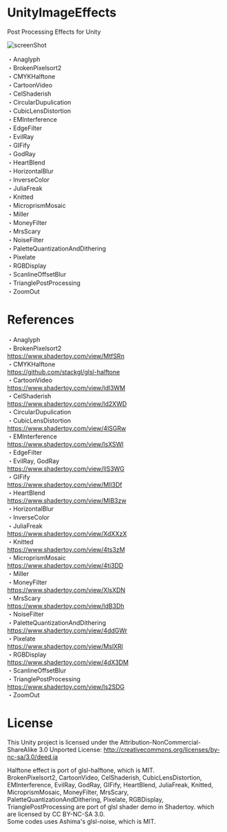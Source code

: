 # UnityImageEffects
Post Processing Effects for Unity

![screenShot](https://github.com/hiroakioishi/UnityImageEffects/blob/master/screenShot.png)

・Anaglyph  
・BrokenPixelsort2  
・CMYKHalftone  
・CartoonVideo  
・CelShaderish  
・CircularDupulication  
・CubicLensDistortion  
・EMInterference  
・EdgeFilter  
・EvilRay  
・GIFify  
・GodRay  
・HeartBlend  
・HorizontalBlur  
・InverseColor  
・JuliaFreak  
・Knitted  
・MicroprismMosaic  
・Miller  
・MoneyFilter  
・MrsScary  
・NoiseFilter  
・PaletteQuantizationAndDithering  
・Pixelate  
・RGBDisplay  
・ScanlineOffsetBlur  
・TrianglePostProcessing  
・ZoomOut  


# References
・Anaglyph  
・BrokenPixelsort2  
https://www.shadertoy.com/view/MtfSRn  
・CMYKHalftone  
https://github.com/stackgl/glsl-halftone  
・CartoonVideo  
https://www.shadertoy.com/view/ldl3WM  
・CelShaderish  
https://www.shadertoy.com/view/ld2XWD  
・CircularDupulication  
・CubicLensDistortion  
https://www.shadertoy.com/view/4lSGRw  
・EMInterference  
https://www.shadertoy.com/view/lsXSWl  
・EdgeFilter  
・EvilRay, GodRay  
https://www.shadertoy.com/view/llS3WG  
・GIFify  
https://www.shadertoy.com/view/Mll3Df  
・HeartBlend  
https://www.shadertoy.com/view/MlB3zw  
・HorizontalBlur  
・InverseColor  
・JuliaFreak  
https://www.shadertoy.com/view/XdXXzX  
・Knitted  
https://www.shadertoy.com/view/4ts3zM  
・MicroprismMosaic  
https://www.shadertoy.com/view/4tj3DD  
・Miller  
・MoneyFilter  
https://www.shadertoy.com/view/XlsXDN  
・MrsScary  
https://www.shadertoy.com/view/ldB3Dh  
・NoiseFilter  
・PaletteQuantizationAndDithering  
https://www.shadertoy.com/view/4ddGWr  
・Pixelate  
https://www.shadertoy.com/view/MslXRl  
・RGBDisplay  
https://www.shadertoy.com/view/4dX3DM  
・ScanlineOffsetBlur  
・TrianglePostProcessing  
https://www.shadertoy.com/view/ls2SDG  
・ZoomOut  

# License

This Unity project is licensed under the Attribution-NonCommercial-ShareAlike 3.0 Unported License:
http://creativecommons.org/licenses/by-nc-sa/3.0/deed.ja

Halftone effect is port of glsl-halftone, which is MIT.  
BrokenPixelsort2, CartoonVideo, CelShaderish, CubicLensDistortion, EMInterference, EvilRay, GodRay, GIFify, HeartBlend, JuliaFreak, Knitted, MicroprismMosaic, MoneyFilter, MrsScary, PaletteQuantizationAndDithering, Pixelate, RGBDisplay, TrianglePostProcessing are port of glsl shader demo in Shadertoy. which are licensed by CC BY-NC-SA 3.0.  
Some codes uses Ashima's glsl-noise, which is MIT.  
